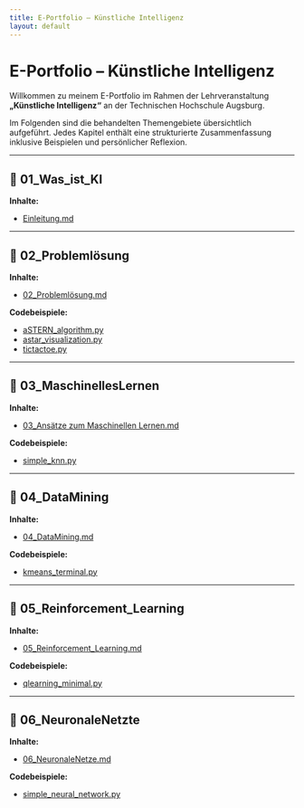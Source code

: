 ```yaml
---
title: E-Portfolio – Künstliche Intelligenz
layout: default
---
```


# E-Portfolio – Künstliche Intelligenz

Willkommen zu meinem E-Portfolio im Rahmen der Lehrveranstaltung **„Künstliche Intelligenz“** an der Technischen Hochschule Augsburg.

Im Folgenden sind die behandelten Themengebiete übersichtlich aufgeführt. Jedes Kapitel enthält eine strukturierte Zusammenfassung inklusive Beispielen und persönlicher Reflexion.

---
## 📂 01_Was_ist_KI
**Inhalte:**
- [Einleitung.md](01_Was_ist_KI/Einleitung.md)

---

## 📂 02_Problemlösung
**Inhalte:**
- [02_Problemlösung.md](02_Problemlösung/02_Problemlösung.md)

**Codebeispiele:**
- [aSTERN_algorithm.py](02_Problemlösung/aSTERN_algorithm.py)
- [astar_visualization.py](02_Problemlösung/astar_visualization.py)
- [tictactoe.py](02_Problemlösung/tictactoe.py)

---

## 📂 03_MaschinellesLernen
**Inhalte:**
- [03_Ansätze zum Maschinellen Lernen.md](03_MaschinellesLernen/03%20_Ans%C3%A4tze%20zum%20Maschinellen%20L...)

**Codebeispiele:**
- [simple_knn.py](03_MaschinellesLernen/simple_knn.py)

---

## 📂 04_DataMining
**Inhalte:**
- [04_DataMining.md](04_DataMining/04_DataMining.md)

**Codebeispiele:**
- [kmeans_terminal.py](04_DataMining/kmeans_terminal.py)

---

## 📂 05_Reinforcement_Learning
**Inhalte:**
- [05_Reinforcement_Learning.md](05_Reinforcement_Learning/05_Reinforcement_Learning.md)

**Codebeispiele:**
- [qlearning_minimal.py](05_Reinforcement_Learning/qlearning_minimal.py)

---

## 📂 06_NeuronaleNetzte
**Inhalte:**
- [06_NeuronaleNetze.md](06_NeuronaleNetzte/06_NeuronaleNetze.md)

**Codebeispiele:**
- [simple_neural_network.py](06_NeuronaleNetzte/simple_neural_network.py)
